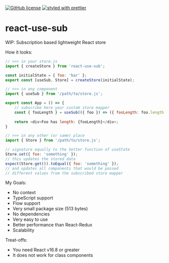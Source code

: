 [![GitHub license][license-image]][license-url]
[![styled with prettier][prettier-image]][prettier-url]

# react-use-sub

WIP: Subscription based lightweight React store

How it looks:
```js
// >>> in your store.js
import { createStore } from 'react-use-sub';

const initialState = { foo: 'bar' };
export const [useSub, Store] = createStore(initialState);

// >>> in any component
import { useSub } from '/path/to/store.js';

export const App = () => {
    // subscribe here your custom store mapper
    const { fooLength } = useSub(({ foo }) => ({ fooLength: foo.length }));
    
    return <div>Foo has length: {fooLength}</div>;
}

// >>> in any other (or same) place
import { Store } from '/path/to/store.js';

// signature equally to the Setter function of useState
Store.set({ foo: 'something' });
// this updates the stored data
expect(Store.get()).toEqual({ foo: 'something' });
// and updates all components that would be passed
// different values from the subscribed store mapper
```

My Goals:
- No context
- TypeScript support
- Flow support
- Very small package size (513 bytes)
- No dependencies
- Very easy to use
- Better performance than React-Redux
- Scalability

Treat-offs:
- You need React v16.8 or greater
- It does not work for class components

[license-image]: https://img.shields.io/badge/license-MIT-blue.svg
[license-url]: https://github.com/fdc-viktor-luft/form4react/blob/master/LICENSE
[prettier-image]: https://img.shields.io/badge/styled_with-prettier-ff69b4.svg
[prettier-url]: https://github.com/prettier/prettier
